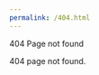 ```yaml
---
permalink: /404.html
---
```


<html>
  <head> 404 Page not found </head>

  <body> <p> 404 page not found.</p> </body>
</html>
